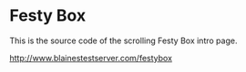 Festy Box
========================

This is the source code of the scrolling Festy Box intro page.

http://www.blainestestserver.com/festybox
